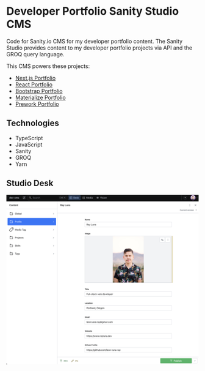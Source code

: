 # Developer Portfolio Sanity Studio CMS

Code for Sanity.io CMS for my developer portfolio content. The Sanity Studio provides content to my developer portfolio projects via API and the GROQ query language.

This CMS powers these projects:

- [Next.js Portfolio](https://nextjs-portfolio-rldev.vercel.app/)
- [React Portfolio](https://react-portfolio-rldev.netlify.app/)
- [Bootstrap Portfolio](https://bootstrap-portfolio-rldev.netlify.app/)
- [Materialize Portfolio](https://materialize-portfolio-rldev.netlify.app/)
- [Prework Portfolio](https://prework-portfolio-rldev.netlify.app/)

## Technologies
- TypeScript
- JavaScript
- Sanity
- GROQ
- Yarn

## Studio Desk
![Screenshot](./static/sanity-studio.png)


